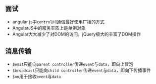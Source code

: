 ## 面试
- angular js中`control`间通信最好使用广播的方式
- AngularJS中的服务实质上是单例对象
- Angular大大减少了对DOM的访问。jQuery极大的丰富了DOM操作


## 消息传输
- `$emit`只能向`parent controller`传递`event`与`data`，即向上冒泡
- `$broadcast`只能向`child controller`传递`event`与`data`，即向下传播事件
- `$on`用于接收`event`与`data`